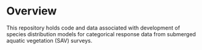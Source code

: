 # Overview
This repository holds code and data associated with development of species distribution models for categorical response data from submerged aquatic vegetation (SAV) surveys.
